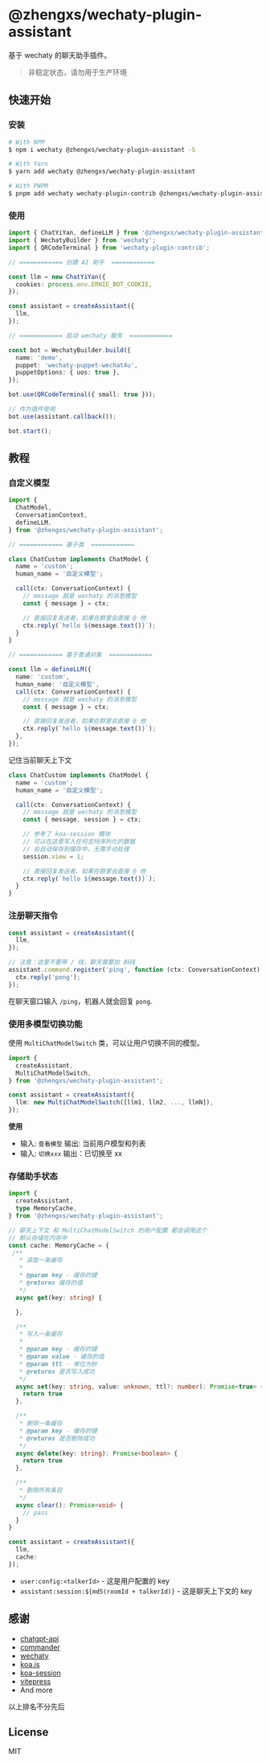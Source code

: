 # @zhengxs/wechaty-plugin-assistant

基于 wechaty 的聊天助手插件。

> 非稳定状态，请勿用于生产环境

## 快速开始

### 安装

```sh
# With NPM
$ npm i wechaty @zhengxs/wechaty-plugin-assistant -S

# With Yarn
$ yarn add wechaty @zhengxs/wechaty-plugin-assistant

# With PNPM
$ pnpm add wechaty wechaty-plugin-contrib @zhengxs/wechaty-plugin-assistant
```

### 使用

```ts
import { ChatYiYan, defineLLM } from '@zhengxs/wechaty-plugin-assistant';
import { WechatyBuilder } from 'wechaty';
import { QRCodeTerminal } from 'wechaty-plugin-contrib';

// ============ 创建 AI 助手  ============

const llm = new ChatYiYan({
  cookies: process.env.ERNIE_BOT_COOKIE,
});

const assistant = createAssistant({
  llm,
});

// ============ 启动 wechaty 服务  ============

const bot = WechatyBuilder.build({
  name: 'demo',
  puppet: 'wechaty-puppet-wechat4u',
  puppetOptions: { uos: true },
});

bot.use(QRCodeTerminal({ small: true }));

// 作为插件使用
bot.use(assistant.callback());

bot.start();
```

## 教程

### 自定义模型

```ts
import {
  ChatModel,
  ConversationContext,
  defineLLM,
} from '@zhengxs/wechaty-plugin-assistant';

// ============ 基于类  ============

class ChatCustom implements ChatModel {
  name = 'custom';
  human_name = '自定义模型';

  call(ctx: ConversationContext) {
    // message 就是 wechaty 的消息模型
    const { message } = ctx;

    // 直接回复发送者，如果在群里会直接 @ 他
    ctx.reply(`hello ${message.text()}`);
  }
}

// ============ 基于普通对象  ============

const llm = defineLLM({
  name: 'custom',
  human_name: '自定义模型',
  call(ctx: ConversationContext) {
    // message 就是 wechaty 的消息模型
    const { message } = ctx;

    // 直接回复发送者，如果在群里会直接 @ 他
    ctx.reply(`hello ${message.text()}`);
  },
});
```

记住当前聊天上下文

```ts
class ChatCustom implements ChatModel {
  name = 'custom';
  human_name = '自定义模型';

  call(ctx: ConversationContext) {
    // message 就是 wechaty 的消息模型
    const { message, session } = ctx;

    // 参考了 koa-session 模块
    // 可以在这里写入任何支持序列化的数据
    // 会自动保存到缓存中，无需手动处理
    session.view = 1;

    // 直接回复发送者，如果在群里会直接 @ 他
    ctx.reply(`hello ${message.text()}`);
  }
}
```

### 注册聊天指令

```ts
const assistant = createAssistant({
  llm,
});

// 注意：这里不要带 / 线，聊天需要加 斜线
assistant.command.register('ping', function (ctx: ConversationContext) {
  ctx.reply('pong');
});
```

在聊天窗口输入 `/ping`，机器人就会回复 `pong`.

### 使用多模型切换功能

使用 `MultiChatModelSwitch` 类，可以让用户切换不同的模型。

```ts
import {
  createAssistant,
  MultiChatModelSwitch,
} from '@zhengxs/wechaty-plugin-assistant';

const assistant = createAssistant({
  llm: new MultiChatModelSwitch([llm1, llm2, ..., llmN]),
});
```

**使用**

- 输入: `查看模型`
  输出: 当前用户模型和列表
- 输入: `切换xxx`
  输出：已切换至 xx

### 存储助手状态

```ts
import {
  createAssistant,
  type MemoryCache,
} from '@zhengxs/wechaty-plugin-assistant';

// 聊天上下文 和 MultiChatModelSwitch 的用户配置 都会调用这个
// 默认存储在内存中
const cache: MemoryCache = {
 /**
   * 读取一条缓存
   *
   * @param key - 缓存的键
   * @returns 缓存的值
   */
  async get(key: string) {

  },

  /**
   * 写入一条缓存
   *
   * @param key - 缓存的键
   * @param value - 缓存的值
   * @param ttl - 单位为秒
   * @returns 是否写入成功
   */
  async set(key: string, value: unknown, ttl?: number): Promise<true> {
    return true
  },

  /**
   * 删除一条缓存
   * @param key - 缓存的键
   * @returns 是否删除成功
   */
  async delete(key: string): Promise<boolean> {
    return true
  },

  /**
   * 删除所有条目
   */
  async clear(): Promise<void> {
    // pass
  }
}

const assistant = createAssistant({
  llm,
  cache:
});
```

- `user:config:<talkerId>` - 这是用户配置的 key
- `assistant:session:${md5(roomId + talkerId)}` - 这是聊天上下文的 key

## 感谢

- [chatgpt-api](https://github.com/transitive-bullshit/chatgpt-api)
- [commander](https://github.com/tj/commander.js)
- [wechaty](https://github.com/wechaty/wechaty)
- [koa.js](https://github.com/koajs/koa)
- [koa-session](https://github.com/koajs/session)
- [vitepress](https://github.com/vuejs/vitepress)
- And more

以上排名不分先后

## License

MIT
